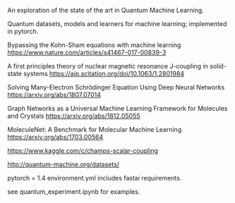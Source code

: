 An exploration of the state of the art in Quantum Machine Learning.

Quantum datasets, models and learners for machine learning; implemented in pytorch.

Bypassing the Kohn-Sham equations with machine learning
https://www.nature.com/articles/s41467-017-00839-3

A first principles theory of nuclear magnetic resonance J-coupling in solid-state systems 
https://aip.scitation.org/doi/10.1063/1.2801984

Solving Many-Electron Schrödinger Equation Using Deep Neural Networks
https://arxiv.org/abs/1807.07014

Graph Networks as a Universal Machine Learning Framework for Molecules and Crystals
https://arxiv.org/abs/1812.05055

MoleculeNet: A Benchmark for Molecular Machine Learning
https://arxiv.org/abs/1703.00564

https://www.kaggle.com/c/champs-scalar-coupling

http://quantum-machine.org/datasets/

pytorch = 1.4
environment.yml includes fastai requirements.

see quantum_experiment.ipynb for examples.
